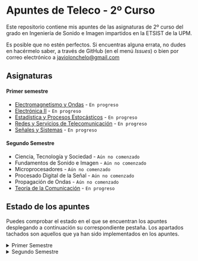 # Apuntes de Teleco - 2º Curso
Este repositorio contiene mis apuntes de las asignaturas de 2º curso del grado en Ingeniería de Sonido e Imagen impartidos en la ETSIST de la UPM.

Es posible que no estén perfectos. Si encuentras alguna errata, no dudes en hacérmelo saber, a través de GitHub (en el menú _Issues_) o bien por correo electrónico a [javiolonchelo@gmail.com](mailto:javiolonchelo@gmail.com)

## Asignaturas
#### Primer semestre
- [Electromagnetismo y Ondas](../main/Primer_Semestre/Electromagnetismo_y_Ondas/Electromagnetismo_y_Ondas.pdf) - `En progreso`
- [Electrónica II](../main/Primer_Semestre/Electronica_II/Electronica_II.pdf) - `En progreso`
- [Estadística y Procesos Estocásticos](../main/Primer_Semestre/Estadistica_y_Procesos_Estocasticos/Estadistica_y_Procesos_Estocasticos.pdf) - `En progreso`
- [Redes y Servicios de Telecomunicación](../main/Primer_Semestre/Redes_y_Servicios_de_Telecomunicacion/Redes_y_Servicios_de_Telecomunicacion.pdf) - `En progreso`
- [Señales y Sistemas](../main/Primer_Semestre/Senales_y_Sistemas/Senales_y_Sistemas.pdf) - `En progreso`
#### Segundo Semestre
- Ciencia, Tecnología y Sociedad - `Aún no comenzado`
- Fundamentos de Sonido e Imagen - `Aún no comenzado`
- Microprocesadores - `Aún no comenzado`
- Procesado Digital de la Señal - `Aún no comenzado`
- Propagación de Ondas - `Aún no comenzado`
- [Teoría de la Comunicación](../main/Segundo_Semestre/Teoria_de_la_Comunicacion/Teoria_de_la_Comunicacion.pdf) - `En progreso`

## Estado de los apuntes
Puedes comprobar el estado en el que se encuentran los apuntes desplegando a continuación su correspondiente pestaña. Los apartados tachados son aquellos que ya han sido implementados en los apuntes.

<details><summary>Primer Semestre</summary>
<p>
  
---

<details><summary>Electromagnetismo y Ondas </summary>
<p>

### Oscilaciones
- Movimiento armónico simple
- Composición de movimientos armónicos
- Oscilaciones amortiguadas y forzadas
### Ondas en Medios Eléctricos
- Características. Función y ecuación de ondas
- Ondas armónicas
- Ondas en dos y tres dimensiones
- Intensidad y nivel de intensidad
- Sonido y efecto Doppler
- Leyes de la reflexión y la refracción
- Interferencias
- Ondas estacionarias
### Electrostática
- Conservación y cuantificación de la carga
- Ley de Coulomb y principio de superposición
- Potencial eléctrico
- Movimiento de una partícula en un campo
- Ley de Gauss
- Dipolo eléctrico
- Campo eléctrico en medios conductores
- Campo eléctrico en medios dieléctricos
- Energía electrostática
### Magnetostática
- Corrientes estacionarias
- Fuerza de Lorentz. Campo magnético
- Ley de Laplace. Pares sobre circuitos. Momento magnético
- Ley de Biot y Savaart
- Teorema de Ampère
- Campo magnético en la materia
- Materiales magnéticos
### Campos electromagnéticos
- Inducción electromagnética. Ley de Faraday
- Inducción mutua y autoinducción
- Ley de Ampère-Maxwell
- Energía del campo electromagnético
- Ecuaciones de Maxwell en forma integral
### Conceptos generales
- Notación
- Pasos para la resolución de problemas
- Análisis dimensional
- Trigonometría
- Vectores
- Cinemática
- Dinámica
---
</p>
</details>

<details><summary>Electrónica II</summary>
<p>
  
  ### Bloque temático I
- Codificación de la información
- Codificación de números
- Aritmética binaria
- Ejercicios sobre codificación y aritmética binaria
- Álgebra de Boole
- Cronogramas
- Sistemas combinacionales complejos
### Bloque temático II
- Arquitecturas digitales I
- Conceptos básicos
- Tecnologías I
- Arquitecturas digitales II
- Tecnologías II
### Bloque temático III
- Introducción a los circuitos secuenciales
- Cronogramas funcionales de circuitos de flip-flops
- Registros
- Diseño de autómatas
- Contadores
- Metodología completa de diseño de sistemas
---  
</p>
</details>

<details><summary>Estadística y Procesos Estocásticos</summary>
<p>
  
  ### Probabilidad
- Espacio probabilístico
- Combinatoria
- Probabilidad condicionada. Independencia
### Variables aleatorias
- Variable aleatoria discreta
- Variable aleatoria continua
- Desigualdad de Chebysev
- Cuantil y percentil
### Vectores aleatorios
- Variable aleatoria bidimensional discreta. Funciones de distribución conjunta, marginales y condicionadas. Cálculo de probabilidades
- Variable aleatoria bidimensional continua. Función de distribución y función de densidad. Cálculo de probabilidades
- Variable aleatoria multidimensional
- Variables aleatorias independientes
- Vector de medias. Matriz de covarianzas
- Transformaciones lineales de vectores aleatorios
- Vectores aleatorios normales
- Teorema central del límite
### Inferencia estadística
- Estadística descriptiva de una variable: momentos, cuantiles, box-plot, histograma, función de distribución empírica y cálculo de proporciones
- Muestra aleatoria. Media muestral y varianza muestral. Estimación paramétrica
- Intervalos de confianza para la media y para proporciones poblacionales
- Contraste de hipótesis. Nivel de significación y p-valor
### Procesos estocásticos
- Definición de proceso estocático
- Procesos estocásticos en tiempo continuo
- Procesos estocásticos en tiempo discreto
- Distribuciones de primer y segundo orden, media, autocorrelación y autocovarianza
- Proceso de Bernoulli. Caminos aleatorios. Procesos normales. Proceso de Poisson
- Procesos estacionarios. Densidad espectral
- Sistemas lineales y procesos estocásticos
### Prácticas con software estadístico
- Modelos de distribución de probabilidad más comunes
- Estadística descriptiva
- Muestreo. Estimación por intervalos de confianza
- Constraste paramétrico
---
</p>
</details>

<details><summary>Redes y Servicios de Telecomunicación</summary>
<p>
  
  ### Introducción a las Redes de Telecomunicación
  - Redes y Servicios de Telecomunicación
  - Clasificación de las Redes de Telecomunicación
  - Técnicas de conmutación
  - Evolución de las redes de telecomunicación
  
  ### Arquitecturas de comunicación estratificadas en niveles
  - Arquitecturas de comunicación estratificadas en niveles
  - Interacción entre entidades y niveles
  - Modos de comunicación entre entidades pares
  - Conexiones y envío de datos sin conexión
  - Facilidades adicionales ofrecidas por un nivel
  - Normalización en redes
  - Modelos de referencia
  
  ### Introducción a los protocolos y servicios de seguridad
  - La problemática de la seguridad en las redes
  - Servicios de seguridad
  - Criptografía de clave secreta y clave pública
  - Firma digital
  - Certificación digital
  
  ### Arquitectura de los centros de conmutación y señalización en redes de telecomunicación
  - Redes de conmutación de circuitos
  - Redes de conmutación de paquetes
  - Ejemplificación Redes IP
  
  ### Prácticas
  - Generación y análisis de tráfico de voz sobre IP (VoIP)
  - Análisis de protocolos. WireShark
  - Análisis y diseño de un protocolo de comunicación (NOC y OC)
  - Uso de un certificado de clave pública
---  
</p>
</details>

<details><summary>Señales y Sistemas</summary>
<p>
  
  ### Introducción al análisis de señales en el dominio del tiempo
- Señales: definición y clasificación
- Propiedades y tansformaciones de la variable independiente
- Estudio de las señales básicas
### Análisis de sistemas en el dominio del tiempo
- Definición de sistema y de sus propiedades
- Sistemas LTI
- Representación de señales en términos de impulsos
- Sistemas discretos LTI
- Sistemas continuos LTI
### Análisis de Fourier para señales y sistemas de tiempo continuo
- Introducción al análisis de Fourier
- Señales exponenciales complejas
- Series de Fourier
- Transformada de Fourier
- Transformada de Fourier para señales periódicas
- Respuesta en frecuencia de sistemas continuos. Representación gráfica
- Muestreo ideal
- Aplicación de la transformada de Laplace al análisis de sistemas LTI
- La función del sistema de sistemas continuos
- Sistemas descritos por ecuaciones diferenciales lineales de coeficientes constantes
- Introducción al filtrado
### Análisis de Fourier para señales y sistemas de tiempo discreto
- Respuesta de sistemas discretos LTI a señales exponenciales complejas
- Representación de señales periódicas: la Serie Discreta de Fourier
- Transformada de Fourier para señales periódicas
- Transformada de Fourier para señales no periódicas
- Respuesta en frecuencia de sistemas discretos
- Estudio de señales y sistemas discretos en el dominio transformado Z
- Aplicación de la transformada Z al análisis de sistemas LTI
- La función de sistema de sistemas discretos
- Sistemas de tiempo discreto descritos por ecuaciones diferenciales lineales de coeficientes constantes
- Introducción al filtrado
### Prácticas
- Introducción a Matlab. Representación de señales
- Convolución
- Análisis de sistemas de tiempo discreto
### Ejercicios del tema 1
### Ejercicios del tema 2
### Ejercicios del tema 3
### Ejercicios del tema 4

</p>
</details>

---

</p>
</details>

<details><summary>Segundo Semestre</summary>
<p>
  
  ---

<details><summary>Ciencia, Tecnología y Sociedad</summary>
<p>

---
</p>
</details>

<details><summary>Fundamentos de Sonido e Imagen</summary>
<p>
  
---  
</p>
</details>

<details><summary>Microprocesadores</summary>
<p>
  
  
---
</p>
</details>

<details><summary>Procesado Digital de la Señal</summary>
<p>
  
---  
</p>
</details>

<details><summary>Propagación de Ondas</summary>
<p>
  
 
---  
</p>
</details>

<details><summary>Teoría de la Comunicación</summary>
<p>
  
  ### Modelo de Sistema de Comunicación
### Caracterización de señales
- Representaciones logarítmicas
- Caracterización temporal
- Caracterización espectral
- Señales habituales

### Ruido térmico
- Caracterización del ruido térmico
- Caracterización del ruido en cuadripolos dipolos
- Fórmula de Fris
- Modelo de un analizador de especrtros

### Distorsión
- Tipos de distorsión
- Distorsión lineal
- Distorsión no lineal

### Modulaciones analógicas
- Conceptos de modulación y tipos
- Modulaciones lineales: AM, DBL
- Modulaciones angulares: FM
- Calidad

### Conversión A/D y codificación PCM
- Elementos de un sistema de comunicaciones digitales
- Conversión A/D
- Cuantificación uniforme y no uniforme
- Multiplez por División en el Tiempo (TDM)

### Transmisión digital por canales de ancho de banda limitado
- Modelo de Transmisión Digital
- Ancho de banda de señales banda base
- Interferencia entre símbolos (ISI)
- Criterio de Nyquist
- Filtrado en coseno alzado
- Diagrama de ojos
- Códigos de línea

### Transmisión digital de banda base con ruido
- Representación geométrica de señales
- Implementaciones del receptor: correlador, filtro atrapado
- Teoría de la Detección (receptor binario óptimo)
- Probabilidad de error en sistemas binarios
- Ejemplos de expresiones de probabilidad de error para varias señalizaciones binarias

### Modulaciones digitales
- Modulaciones lineales. Fórmulas básicas
- ASK
- PSK
- QAM y APK
- JSK
- Comparación entre modulaciones digitales
 
</p>
</details>

---
  
</p>
</details>
